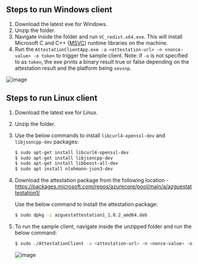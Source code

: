 ## Steps to run Windows client
1. Download the latest exe for Windows.
2. Unzip the folder.
3. Navigate inside the folder and run `VC_redist.x64.exe`. This will install Microsoft C and C++ ([MSVC](https://docs.microsoft.com/en-US/cpp/windows/latest-supported-vc-redist?view=msvc-170)) runtime libraries on the machine.
4. Run the `AttestationClientApp.exe -a <attestation-url> -n <nonce-value> -o token` to trigger the sample client.
Note: if `-o` is not specified to as `token`, the exe prints a binary result true or false depending on the attestation result and the platform being `sevsnp`.

![image](https://user-images.githubusercontent.com/32008026/191386248-830a3982-1696-40bb-92e5-e8b9d1d3a23b.png)


## Steps to run Linux client
1. Download the latest exe for Linux.
2. Unzip the folder.
3. Use the below commands to install `libcurl4-openssl-dev` and `libjsoncpp-dev` packages:
    ```sh
    $ sudo apt-get install libcurl4-openssl-dev
    $ sudo apt-get install libjsoncpp-dev
    $ sudo apt-get install libboost-all-dev
    $ sudo apt install nlohmann-json3-dev
    ```
4. Download the attestation package from the following location - https://packages.microsoft.com/repos/azurecore/pool/main/a/azguestattestation1/
   
   Use the below command to install the attestation package:
    ```sh
    $ sudo dpkg -i azguestattestation1_1.0.2_amd64.deb
    ```
5. To run the sample client, navigate inside the unzipped folder and run the below command:
    ```sh
    $ sudo ./AttestationClient -a <attestation-url> -n <nonce-value> -o token
    ```
    ![image](https://user-images.githubusercontent.com/32008026/191618996-223da75d-c3bf-464d-bea4-f36d55dc4914.png)

    
